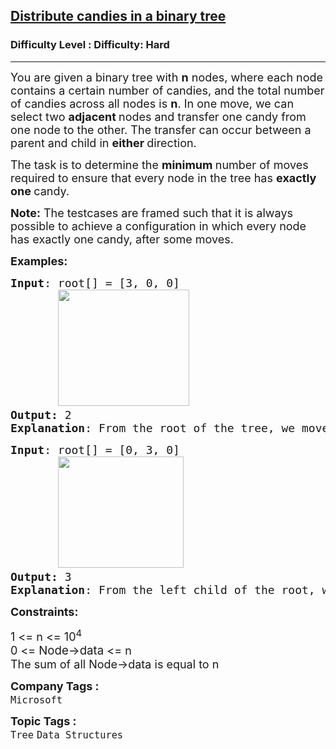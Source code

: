 <h2><a href="https://www.geeksforgeeks.org/problems/distribute-candies-in-a-binary-tree/1?page=14&category=Tree,Binary%20Search%20Tree,DFS,BFS&sortBy=difficulty">Distribute candies in a binary tree</a></h2><h3>Difficulty Level : Difficulty: Hard</h3><hr><div class="problems_problem_content__Xm_eO"><p><span style="font-size: 18px;">You are given a binary tree with <strong>n</strong> nodes, where each node contains a certain number of candies, and the total number of candies across all nodes is <strong>n</strong>. In one move, we can select two <strong>adjacent </strong>nodes and transfer one candy from one node to the other. The transfer can occur between a parent and child in <strong>either </strong>direction.</span></p>
<p><span style="font-size: 18px;">The task is to determine the <strong>minimum </strong>number of moves required to ensure that every node in the tree has <strong>exactly</strong> <strong>one </strong>candy.</span></p>
<p><span style="font-size: 18px;"><strong>Note:</strong> The testcases are framed such that it is always possible to achieve a configuration in which every node has exactly one candy, after some moves.</span></p>
<p><span style="font-size: 18px;"><strong>Examples:</strong></span></p>
<pre><span style="font-size: 18px;"><strong>Input</strong>: root[] = [3, 0, 0]<br>&nbsp; &nbsp; &nbsp; &nbsp;<img src="https://media.geeksforgeeks.org/img-practice/prod/addEditProblem/706446/Web/Other/blobid0_1737544183.jpg" width="210" height="186"> <br><strong>Output: </strong>2</span><br><span style="font-size: 18px;"><strong>Explanation</strong>: From the root of the tree, we move one candy to its left child, and one candy to its right child. </span></pre>
<pre><span style="font-size: 18px;"><strong>Input</strong>: root[] = [0, 3, 0]<br>&nbsp; &nbsp; &nbsp; &nbsp;<img src="https://media.geeksforgeeks.org/img-practice/prod/addEditProblem/706446/Web/Other/blobid1_1737544324.jpg" width="201" height="178"> &nbsp;<br><strong>Output: </strong>3</span><br><span style="font-size: 18px;"><strong>Explanation</strong>: From the left child of the root, we move two candies to the root [taking two moves]. Then, we move one candy from the root of the tree to the right child.</span></pre>
<div><span style="font-size: 18px;"><strong>Constraints:</strong></span></div>
<p><span style="font-size: 18px;">1 &lt;= n &lt;= 10<sup>4<br></sup></span><span style="font-size: 18px;">0 &lt;= <span style="font-size: 14pt;">Node-&gt;data</span> &lt;= n<br></span><span style="font-size: 18px;"><span style="font-size: 18px;">The sum of all Node-&gt;data is equal to n</span></span></p></div><p><span style=font-size:18px><strong>Company Tags : </strong><br><code>Microsoft</code>&nbsp;<br><p><span style=font-size:18px><strong>Topic Tags : </strong><br><code>Tree</code>&nbsp;<code>Data Structures</code>&nbsp;